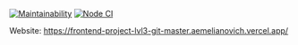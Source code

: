 [![Maintainability](https://api.codeclimate.com/v1/badges/3a8121610c70b0b96342/maintainability)](https://codeclimate.com/github/aemelianovich/frontend-project-lvl3/maintainability)
[![Node CI](https://github.com/aemelianovich/frontend-project-lvl3/workflows/Node%20CI/badge.svg)](https://github.com/aemelianovich/frontend-project-lvl3/actions)

Website:
https://frontend-project-lvl3-git-master.aemelianovich.vercel.app/